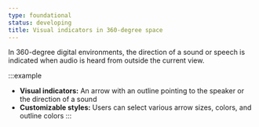 ```yaml
---
type: foundational
status: developing
title: Visual indicators in 360-degree space
---
```


In 360-degree digital environments, the direction of a sound or speech is indicated when audio is heard from outside the current view. 

:::example
* **Visual indicators:** An arrow with an outline pointing to the speaker or the direction of a sound
* **Customizable styles:** Users can select various arrow sizes, colors, and outline colors
:::